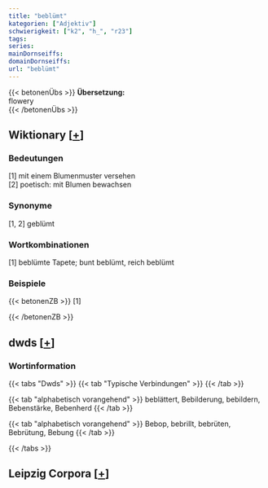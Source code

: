 ```yaml
---
title: "beblümt"
kategorien: ["Adjektiv"]
schwierigkeit: ["k2", "h_", "r23"]
tags:
series:
mainDornseiffs:
domainDornseiffs:
url: "beblümt"
---
```


{{< betonenÜbs >}}
**Übersetzung:**  
flowery  
{{< /betonenÜbs >}}

## Wiktionary [[+](https://de.wiktionary.org/wiki/beblümt)]

### Bedeutungen
[1] mit einem Blumenmuster versehen  
[2] poetisch: mit Blumen bewachsen  

### Synonyme
[1, 2] geblümt  

### Wortkombinationen
[1] beblümte Tapete; bunt beblümt, reich beblümt  

### Beispiele
{{< betonenZB >}}
[1]  

{{< /betonenZB >}}


## dwds [[+](https://www.dwds.de/wb/beblümt)]

### Wortinformation
{{< tabs "Dwds" >}}
{{< tab "Typische Verbindungen" >}}
{{< /tab >}}

{{< tab "alphabetisch vorangehend" >}}
beblättert, Bebilderung, bebildern, Bebenstärke, Bebenherd
{{< /tab >}}

{{< tab "alphabetisch vorangehend" >}}
Bebop, bebrillt, bebrüten, Bebrütung, Bebung
{{< /tab >}}

{{< /tabs >}}

## Leipzig Corpora [[+](https://corpora.uni-leipzig.de/en/res?word=beblümt&corpusId=deu_newscrawl-public_2018)]


